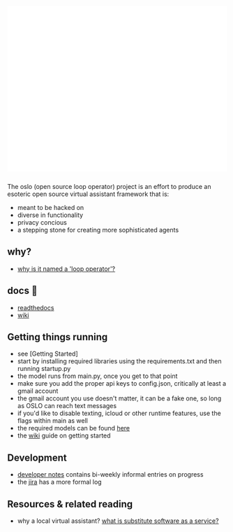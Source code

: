 # ![Alt text](other_resources/oslologo.png)
The oslo (open source loop operator) project is an effort to produce an esoteric open source virtual assistant framework that is:

- meant to be hacked on
- diverse in functionality
- privacy concious
- a stepping stone for creating more sophisticated agents

## why?
- [why is it named a 'loop operator'?](https://github.com/atomdog/oslo/wiki/Some-Background)
## docs 📖
- [readthedocs](oslo.readthedocs.io)
- [wiki](https://github.com/atomdog/oslo/wiki)

## Getting things running
- see [Getting Started]
- start by installing required libraries using the requirements.txt and then running startup.py
- the model runs from main.py, once you get to that point
- make sure you add the proper api keys to config.json, critically at least a gmail account
- the gmail account you use doesn't matter, it can be a fake one, so long as OSLO can reach text messages
- if you'd like to disable texting, icloud or other runtime features, use the flags within main as well
- the required models can be found [here](https://mega.nz/folder/KegjSQAC#Xs4SzflsKlT5jeXkuvB06Q)
- the [wiki](https://github.com/atomdog/oslo/wiki/Spinning-things-up) guide on getting started

## Development
- [developer notes](devnotes.md) contains bi-weekly informal entries on progress
- the [jira](https://buspark.atlassian.net/jira/software/projects/OSLO/boards/25/roadmap) has a more formal log

## Resources & related reading
- why a local virtual assistant? [what is substitute software as a service?](https://www.gnu.org/philosophy/who-does-that-server-really-serve.html)
